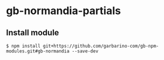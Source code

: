 # gb-normandia-partials

## Install module
    $ npm install git+https://github.com/garbarino-com/gb-npm-modules.git#gb-normandia --save-dev
